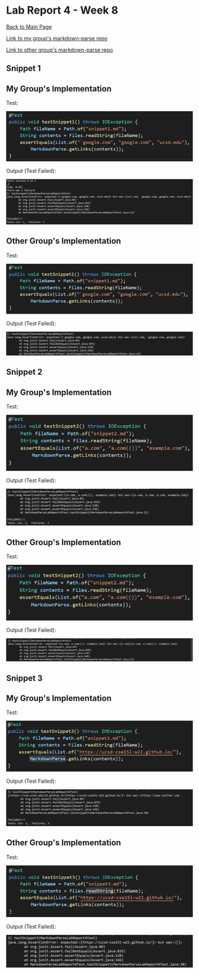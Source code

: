 # Lab Report 4 - Week 8

[Back to Main Page](https://ebayraktaroglu.github.io/cse15l-lab-reports/)


[Link to my group's markdown-parse repo](https://github.com/ebayraktaroglu/markdown-parse)

[Link to other group's markdown-parse repo](https://github.com/bimai25/markdown-parse-brandon)

## Snippet 1


## My Group's Implementation

Test:

![Snippet 1 Test - Mine](Lab_Report_Week_8_Screenshots/Snippet1TestMine.png)

Output (Test Failed):

![Snippet 1 Test Output - Mine](Lab_Report_Week_8_Screenshots/Snippet1TestOutputMine.png)


## Other Group's Implementation

Test:

![Snippet 1 Test - Other](Lab_Report_Week_8_Screenshots/Snippet1TestOther.png)

Output (Test Failed):

![Snippet 1 Test Output - Other](Lab_Report_Week_8_Screenshots/Snippet1TestOutputOther.png)


## Snippet 2


## My Group's Implementation

Test:

![Snippet 2 Test - Mine](Lab_Report_Week_8_Screenshots/Snippet2TestMine.png)

Output (Test Failed):

![Snippet 2 Test Output - Mine](Lab_Report_Week_8_Screenshots/Snippet2TestOutputMine.png)


## Other Group's Implementation

Test:

![Snippet 2 Test - Other](Lab_Report_Week_8_Screenshots/Snippet2TestOther.png)

Output (Test Failed):

![Snippet 2 Test Output - Other](Lab_Report_Week_8_Screenshots/Snippet2TestOutputOther.png)


## Snippet 3


## My Group's Implementation

Test:

![Snippet 3 Test - Mine](Lab_Report_Week_8_Screenshots/Snippet3TestMine.png)

Output (Test Failed):

![Snippet 3 Test Output - Mine](Lab_Report_Week_8_Screenshots/Snippet3TestOutputMine.png)


## Other Group's Implementation

Test:

![Snippet 3 Test - Other](Lab_Report_Week_8_Screenshots/Snippet3TestOther.png)

Output (Test Failed):

![Snippet 3 Test Output - Other](Lab_Report_Week_8_Screenshots/Snippet3TestOutputOther.png)





